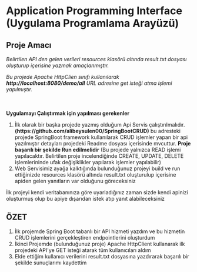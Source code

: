 <h1> Application Programming Interface (Uygulama Programlama Arayüzü)  </h1>

<h2> Proje Amacı   </h2>
<p><i> Belirtilen API den gelen verileri resources klasörü altında result.txt dosyası oluşturup içerisine yazmak amaçlanmıştır.

<p> Bu projede Apache HttpClien sınıfı kullanılarak <b>http://localhost:8080/demo/all</b> URL adresine get isteği atma işlemi yapılmıştır.</i>
<br>
<br>
<br>
<p> <strong>Uygulamayı Çalıştırmak için yapılması gerekenler </strong>
<ol>
<li> İlk olarak bir başka projede yazmış olduğum Api Servis çalıştırılmalıdır. <b>(https://github.com/alibeysulen00/SpringBootCRUD)</b> bu adresteki projede SpringBoot framework kullanılarak CRUD işlemler yapan bir api yazılmıştır detayları projedeki Readme dosyası içerisinde mvcuttur. <b>Proje başarılı bir şekilde Run edilmelidir</b> (Bu projede yalnızca READ işlemi yapılacaktır. Belirtilen proje incelendiğinde CREATE, UPDATE, DELETE işlemlerininde ufak değişiklikler yapılarak işlemler yapılabilir)  </li>
<li>Web Servisimiz ayağa kalktığında bulunduğunuz projeyi build ve run ettiğinizde resources klasörü altında result.txt oluşturulup içerisine apiden gelen yanıtların var olduğunu göreceksiniz  </li>


</ol>

<p> İlk projeyi kendi veritabanınıza göre uyarladığınız zaman sizde kendi apinizi oluşturmuş olup  bu apiye dışarıdan istek atıp yanıt alabileceksiniz


<h2>ÖZET</h2>
<ol>
    <li> İlk projemde Spring Boot tabanlı bir API hizmeti yazdım ve bu hizmetin CRUD işlemlerini gerçekleştiren endpointlerini oluşturdum   </li>
    <li> İkinci Projemde (bulunduğunuz proje) Apache HttpClient kullanarak ilk projedeki API'ye GET isteği atarak tüm kullanıcıları aldım  </li>
    <li> Elde ettiğim kullanıcı verilerini result.txt dosyasına yazdırarak başarılı bir şekilde sunuçlarımı kaydettim  </li>


</ol>
